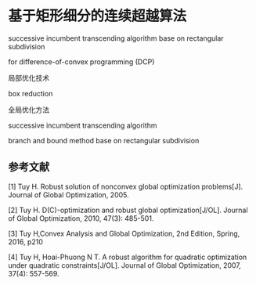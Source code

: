 # 基于矩形细分的连续超越算法



successive incumbent transcending algorithm base on rectangular subdivision

for difference-of-convex programming (DCP)



局部优化技术

box reduction







全局优化方法

successive incumbent transcending algorithm

 branch and bound method base on rectangular subdivision





## 参考文献

[1] Tuy H. Robust solution of nonconvex global optimization problems[J]. Journal of Global Optimization, 2005.

[2] Tuy H. D(C)-optimization and robust global optimization[J/OL]. Journal of Global Optimization, 2010, 47(3): 485-501.

[3] Tuy H,Convex Analysis and Global Optimization, 2nd Edition, Spring, 2016, p210

[4] Tuy H, Hoai-Phuong N T. A robust algorithm for quadratic optimization under quadratic constraints[J/OL]. Journal of Global Optimization, 2007, 37(4): 557-569.


